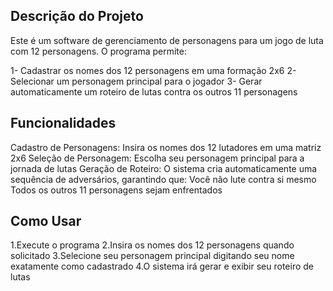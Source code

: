 ## Descrição do Projeto

Este é um software de gerenciamento de personagens para um jogo de luta com 12 personagens. 
O programa permite:

1- Cadastrar os nomes dos 12 personagens em uma formação 2x6
2- Selecionar um personagem principal para o jogador
3- Gerar automaticamente um roteiro de lutas contra os outros 11 personagens

<h2>Funcionalidades</h2>

Cadastro de Personagens: Insira os nomes dos 12 lutadores em uma matriz 2x6
Seleção de Personagem: Escolha seu personagem principal para a jornada de lutas
Geração de Roteiro: O sistema cria automaticamente uma sequência de adversários, garantindo que:
    Você não lute contra si mesmo
    Todos os outros 11 personagens sejam enfrentados

<h2>Como Usar</h2>
1.Execute o programa
2.Insira os nomes dos 12 personagens quando solicitado
3.Selecione seu personagem principal digitando seu nome exatamente como cadastrado
4.O sistema irá gerar e exibir seu roteiro de lutas
